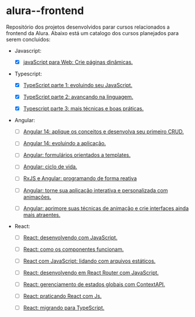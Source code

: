 # alura--frontend
Repositório dos projetos desenvolvidos parar cursos relacionados a frontend da Alura.
Abaixo está um catalogo dos cursos planejados para serem concluidos:

- Javascript:

    - [x] [javaScript para Web: Crie páginas dinâmicas.](https://cursos.alura.com.br/course/javascript-web-paginas-dinamicas)

- Typescript:

    - [x] [TypeScript parte 1: evoluindo seu JavaScript.](https://cursos.alura.com.br/course/typescript-evoluindo-javascript)

    - [x] [TypeScript parte 2: avançando na linguagem.](https://cursos.alura.com.br/course/typescript-avancando-linguagem)

    - [X] [Typescript parte 3: mais técnicas e boas práticas.](https://cursos.alura.com.br/course/typescript-tecnicas-boas-praticas)

- Angular:
    - [ ] [Angular 14: aplique os conceitos e desenvolva seu primeiro CRUD.](https://cursos.alura.com.br/course/angular-explorando-framework)

    - [ ] [Angular 14: evoluindo a aplicação.](https://cursos.alura.com.br/course/angular-evoluindo-aplicacao)

    - [ ] [Angular: formulários orientados a templates.](https://cursos.alura.com.br/course/angular-formularios-orientados-templates)

    - [ ] [Angular: ciclo de vida.](https://cursos.alura.com.br/course/angular-ciclo-vida)

    - [ ] [RxJS e Angular: programando de forma reativa](https://cursos.alura.com.br/course/rxjs-angular-programando-forma-reativa)

    - [ ] [Angular: torne sua aplicação interativa e personalizada com animações.](https://cursos.alura.com.br/course/angular-aplicacao-interativa-personalizada-animacoes)

    - [ ] [Angular: aprimore suas técnicas de animação e crie interfaces ainda mais atraentes.](https://cursos.alura.com.br/course/angular-tecnicas-animacao-interfaces-atraentes)

- React:

    - [ ] [React: desenvolvendo com JavaScript.](https://cursos.alura.com.br/course/react-desenvolvendo-javascript)

    - [ ] [React: como os componentes funcionam.](https://cursos.alura.com.br/course/react-componentes-funcionam)

    - [ ] [React com JavaScript: lidando com arquivos estáticos.](https://cursos.alura.com.br/course/react-javascript-arquivos-estaticos)

    - [ ] [React: desenvolvendo em React Router com JavaScript.](https://cursos.alura.com.br/course/React-desenvolvendo-react-router-javaScript)

    - [ ] [React: gerenciamento de estados globais com ContextAPI.](https://cursos.alura.com.br/course/react-context-estados-globais-contextapi)

    - [ ] [React: praticando React com Js.](https://cursos.alura.com.br/course/react-praticando-react-js)

    - [ ] [React: migrando para TypeScript.](https://cursos.alura.com.br/course/react-migrando-typescript)